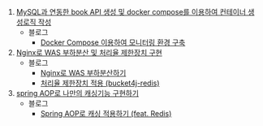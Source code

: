 1. [MySQL과 연동한 book API 생성 및 docker compose를 이용하여 컨테이너 생성로직 작성](https://github.com/leesewon00/2024-Ass-System-Design-SummerCoding/tree/ass01)
   * 블로그
     * [Docker Compose 이용하여 모니터링 환경 구축](https://velog.io/@dltpdnjs2000/Docker-Compose-%EC%9D%B4%EC%9A%A9%ED%95%98%EC%97%AC-%EB%AA%A8%EB%8B%88%ED%84%B0%EB%A7%81-%ED%99%98%EA%B2%BD-%EA%B5%AC%EC%B6%95)
2. [Nginx로 WAS 부하분산 및 처리율 제한장치 구현](https://github.com/leesewon00/2024-Ass-System-Design-SummerCoding/tree/ass02)
   * 블로그
     * [Nginx로 WAS 부하분산하기](https://velog.io/@dltpdnjs2000/Nginx%EB%A1%9C-WAS-%EB%B6%80%ED%95%98%EB%B6%84%EC%82%B0%ED%95%98%EA%B8%B0)
     * [처리율 제한장치 적용 (bucket4j-redis)](https://velog.io/@dltpdnjs2000/%EC%B2%98%EB%A6%AC%EC%9C%A8-%EC%A0%9C%ED%95%9C%EC%9E%A5%EC%B9%98-%EC%A0%81%EC%9A%A9)
3. [spring AOP로 나만의 캐싱기능 구현하기](https://github.com/leesewon00/2024-Ass-System-Design-SummerCoding/tree/ass03)
   * 블로그
     * [Spring AOP로 캐싱 적용하기 (feat. Redis)](https://velog.io/@dltpdnjs2000/Spring-AOP%EB%A1%9C-%EC%BA%90%EC%8B%B1-%EC%A0%81%EC%9A%A9%ED%95%98%EA%B8%B0-feat.-Redis)
     
